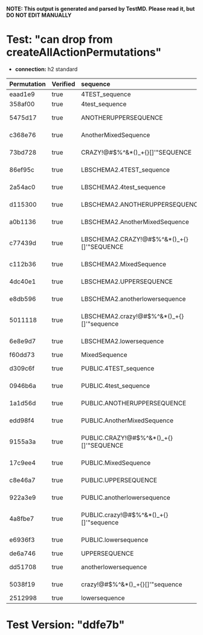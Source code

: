**NOTE: This output is generated and parsed by TestMD. Please read it, but DO NOT EDIT MANUALLY**

# Test: "can drop from createAllActionPermutations" #

- **connection:** h2 standard

| Permutation | Verified | sequence                                   | OPERATIONS
| :---------- | :------- | :----------------------------------------- | :------
| eaad1e9     | true     | 4TEST_sequence                             | **plan**: DROP SEQUENCE "4TEST_sequence"
| 358af00     | true     | 4test_sequence                             | **plan**: DROP SEQUENCE "4test_sequence"
| 5475d17     | true     | ANOTHERUPPERSEQUENCE                       | **plan**: DROP SEQUENCE "ANOTHERUPPERSEQUENCE"
| c368e76     | true     | AnotherMixedSequence                       | **plan**: DROP SEQUENCE "AnotherMixedSequence"
| 73bd728     | true     | CRAZY!@#\$%^&*()_+{}[]'"SEQUENCE           | **plan**: DROP SEQUENCE "CRAZY!@#\$%^&*()_+{}[]'""SEQUENCE"
| 86ef95c     | true     | LBSCHEMA2.4TEST_sequence                   | **plan**: DROP SEQUENCE "LBSCHEMA2"."4TEST_sequence"
| 2a54ac0     | true     | LBSCHEMA2.4test_sequence                   | **plan**: DROP SEQUENCE "LBSCHEMA2"."4test_sequence"
| d115300     | true     | LBSCHEMA2.ANOTHERUPPERSEQUENCE             | **plan**: DROP SEQUENCE "LBSCHEMA2"."ANOTHERUPPERSEQUENCE"
| a0b1136     | true     | LBSCHEMA2.AnotherMixedSequence             | **plan**: DROP SEQUENCE "LBSCHEMA2"."AnotherMixedSequence"
| c77439d     | true     | LBSCHEMA2.CRAZY!@#\$%^&*()_+{}[]'"SEQUENCE | **plan**: DROP SEQUENCE "LBSCHEMA2"."CRAZY!@#\$%^&*()_+{}[]'""SEQUENCE"
| c112b36     | true     | LBSCHEMA2.MixedSequence                    | **plan**: DROP SEQUENCE "LBSCHEMA2"."MixedSequence"
| 4dc40e1     | true     | LBSCHEMA2.UPPERSEQUENCE                    | **plan**: DROP SEQUENCE "LBSCHEMA2"."UPPERSEQUENCE"
| e8db596     | true     | LBSCHEMA2.anotherlowersequence             | **plan**: DROP SEQUENCE "LBSCHEMA2"."anotherlowersequence"
| 5011118     | true     | LBSCHEMA2.crazy!@#\$%^&*()_+{}[]'"sequence | **plan**: DROP SEQUENCE "LBSCHEMA2"."crazy!@#\$%^&*()_+{}[]'""sequence"
| 6e8e9d7     | true     | LBSCHEMA2.lowersequence                    | **plan**: DROP SEQUENCE "LBSCHEMA2"."lowersequence"
| f60dd73     | true     | MixedSequence                              | **plan**: DROP SEQUENCE "MixedSequence"
| d309c6f     | true     | PUBLIC.4TEST_sequence                      | **plan**: DROP SEQUENCE "PUBLIC"."4TEST_sequence"
| 0946b6a     | true     | PUBLIC.4test_sequence                      | **plan**: DROP SEQUENCE "PUBLIC"."4test_sequence"
| 1a1d56d     | true     | PUBLIC.ANOTHERUPPERSEQUENCE                | **plan**: DROP SEQUENCE "PUBLIC"."ANOTHERUPPERSEQUENCE"
| edd98f4     | true     | PUBLIC.AnotherMixedSequence                | **plan**: DROP SEQUENCE "PUBLIC"."AnotherMixedSequence"
| 9155a3a     | true     | PUBLIC.CRAZY!@#\$%^&*()_+{}[]'"SEQUENCE    | **plan**: DROP SEQUENCE "PUBLIC"."CRAZY!@#\$%^&*()_+{}[]'""SEQUENCE"
| 17c9ee4     | true     | PUBLIC.MixedSequence                       | **plan**: DROP SEQUENCE "PUBLIC"."MixedSequence"
| c8e46a7     | true     | PUBLIC.UPPERSEQUENCE                       | **plan**: DROP SEQUENCE "PUBLIC"."UPPERSEQUENCE"
| 922a3e9     | true     | PUBLIC.anotherlowersequence                | **plan**: DROP SEQUENCE "PUBLIC"."anotherlowersequence"
| 4a8fbe7     | true     | PUBLIC.crazy!@#\$%^&*()_+{}[]'"sequence    | **plan**: DROP SEQUENCE "PUBLIC"."crazy!@#\$%^&*()_+{}[]'""sequence"
| e6936f3     | true     | PUBLIC.lowersequence                       | **plan**: DROP SEQUENCE "PUBLIC"."lowersequence"
| de6a746     | true     | UPPERSEQUENCE                              | **plan**: DROP SEQUENCE "UPPERSEQUENCE"
| dd51708     | true     | anotherlowersequence                       | **plan**: DROP SEQUENCE "anotherlowersequence"
| 5038f19     | true     | crazy!@#\$%^&*()_+{}[]'"sequence           | **plan**: DROP SEQUENCE "crazy!@#\$%^&*()_+{}[]'""sequence"
| 2512998     | true     | lowersequence                              | **plan**: DROP SEQUENCE "lowersequence"

# Test Version: "ddfe7b" #